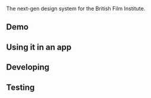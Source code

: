 The next-gen design system for the British Film Institute.

## Demo

## Using it in an app

## Developing 

## Testing

